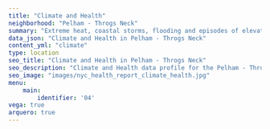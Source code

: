 ```yaml
---
title: "Climate and Health"
neighborhood: "Pelham - Throgs Neck"
summary: "Extreme heat, coastal storms, flooding and episodes of elevated ozone are climate-related hazards that may increase with climate change and have important public health impacts in New York City. Extreme weather can cause power outages, which also threaten public health. This report provides neighborhood indicators of climate-related hazards, vulnerability and health impacts."
data_json: "Climate and Health in Pelham - Throgs Neck"
content_yml: "climate"
type: location
seo_title: "Climate and Health in Pelham - Throgs Neck"
seo_description: "Climate and Health data profile for the Pelham - Throgs Neck neighborhood of NYC."
seo_image: "images/nyc_health_report_climate_health.jpg"
menu:
    main:
        identifier: '04'
vega: true
arquero: true
---
```

